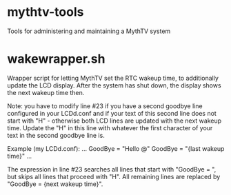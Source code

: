 # mythtv-tools
Tools for administering and maintaining a MythTV system

# wakewrapper.sh
Wrapper script for letting MythTV set the RTC wakeup time, to additionally update the LCD display. After the system has shut down, the display shows the next wakeup time then.

Note: you have to modify line #23 if you have a second goodbye line configured in your LCDd.conf and if your text of this second line does not start with "H" - otherwise both LCD lines are updated with the next wakeup time.
Update the "H" in this line with whatever the first character of your text in the second goodbye line is.

Example (my LCDd.conf):
...
GoodBye = "Hello @"
GoodBye = "{last wakeup time}"
...

The expression in line #23 searches all lines that start with "GoodBye = ", but skips all lines that proceed with "H". All remaining lines are replaced by "GoodBye = {next wakeup time}".
